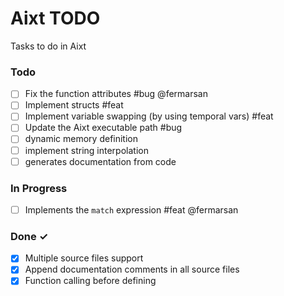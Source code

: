 # Aixt TODO

Tasks to do in Aixt 

### Todo

- [ ] Fix the function attributes #bug @fermarsan
- [ ] Implement structs #feat
- [ ] Implement variable swapping (by using temporal vars) #feat
- [ ] Update the Aixt executable path #bug
- [ ] dynamic memory definition
- [ ] implement string interpolation
- [ ] generates documentation from code

### In Progress

- [ ] Implements the `match` expression #feat @fermarsan
   
### Done ✓

- [x] Multiple source files support
- [x] Append documentation comments in all source files
- [x] Function calling before defining